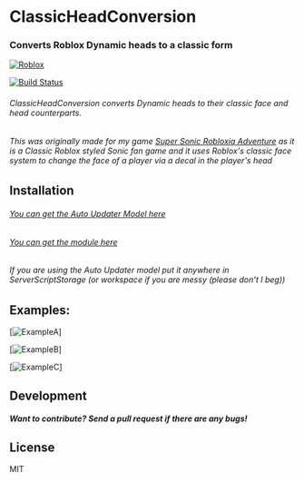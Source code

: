 # ClassicHeadConversion
### Converts Roblox Dynamic heads to a classic form

[![Roblox](https://cdn.discordapp.com/attachments/927709669332516896/1141149292359331910/POWERED_by_roblox.png)](https://www.roblox.com)

[![Build Status](https://cdn.discordapp.com/attachments/927709669332516896/1141146335987388507/ver_test.svg)](https://www.conikku.com)

###### ClassicHeadConversion converts Dynamic heads to their classic face and head counterparts.
###### This was originally made for my game [Super Sonic Robloxia Adventure](https://www.roblox.com/games/10417853509/Super-Sonic-Robloxia-Adventure/) as it is a Classic Roblox styled Sonic fan game and it uses Roblox's classic face system to change the face of a player via a decal in the player's head

## Installation
###### [You can get the Auto Updater Model here](https://www.roblox.com/library/14450036506/Dynamic-to-Classic-Face-Head-Converter)
###### [You can get the module here](https://www.roblox.com/library/14449877379/MainModule)

###### If you are using the Auto Updater model put it anywhere in ServerScriptStorage (or workspace if you are messy (please don't I beg))

## Examples:
[![ExampleA](https://cdn.discordapp.com/attachments/927709669332516896/1141154144011427910/RobloxStudioBeta_XObM2UvdS9.gif)]

[![ExampleB](https://cdn.discordapp.com/attachments/927709669332516896/1141154547704807567/RobloxStudioBeta_m5ZWHgdt6g.gif)]

[![ExampleC](https://cdn.discordapp.com/attachments/927709669332516896/1141154558144422028/RobloxStudioBeta_6mseahxBN0.gif)]
## Development

##### Want to contribute? Send a pull request if there are any bugs!

## License

MIT
